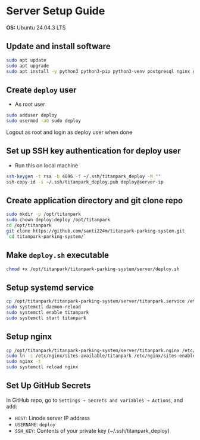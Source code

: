 # Server Setup Guide

**OS:** Ubuntu 24.04.3 LTS

## Update and install software

```bash
sudo apt update
sudo apt upgrade
sudo apt install -y python3 python3-pip python3-venv postgresql nginx git
```

## Create ```deploy``` user

* As root user

```bash
sudo adduser deploy
sudo usermod -aG sudo deploy
```

Logout as root and login as deploy user when done

## Set up SSH key authentication for deploy user

* Run this on local machine

```bash
ssh-keygen -t rsa -b 4096 -f ~/.ssh/titanpark_deploy -N ""
ssh-copy-id -i ~/.ssh/titanpark_deploy.pub deploy@server-ip
```

## Create application directory and git clone repo

```bash
sudo mkdir -p /opt/titanpark
sudo chown deploy:deploy /opt/titanpark
cd /opt/titanpark
git clone https://github.com/santi224m/titanpark-parking-system.git
`cd titanpark-parking-system/`
```

## Make ```deploy.sh``` executable

```bash
chmod +x /opt/titanpark/titanpark-parking-system/server/deploy.sh
```

## Setup systemd service

```bash
cp /opt/titanpark/titanpark-parking-system/server/titanpark.service /etc/systemd/system/titanpark.service
sudo systemctl daemon-reload
sudo systemctl enable titanpark
sudo systemctl start titanpark
```

## Setup nginx

```bash
cp /opt/titanpark/titanpark-parking-system/server/titanpark.nginx /etc/nginx/sites-available/titanpark
sudo ln -s /etc/nginx/sites-available/titanpark /etc/nginx/sites-enabled/
sudo nginx -t
sudo systemctl reload nginx
```

## Set Up GitHub Secrets

In GitHub repo, go to ```Settings → Secrets and variables → Actions```, and add:

* ```HOST```: Linode server IP address
* ```USERNAME```: ```deploy```
* ```SSH_KEY```: Contents of your private key (~/.ssh/titanpark_deploy)